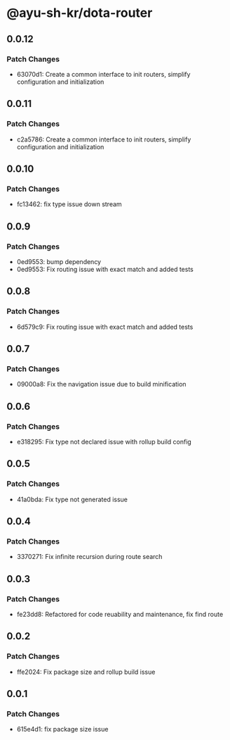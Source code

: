# @ayu-sh-kr/dota-router

## 0.0.12

### Patch Changes

- 63070d1: Create a common interface to init routers, simplify configuration and initialization

## 0.0.11

### Patch Changes

- c2a5786: Create a common interface to init routers, simplify configuration and initialization

## 0.0.10

### Patch Changes

- fc13462: fix type issue down stream

## 0.0.9

### Patch Changes

- 0ed9553: bump dependency
- 0ed9553: Fix routing issue with exact match and added tests

## 0.0.8

### Patch Changes

- 6d579c9: Fix routing issue with exact match and added tests

## 0.0.7

### Patch Changes

- 09000a8: Fix the navigation issue due to build minification

## 0.0.6

### Patch Changes

- e318295: Fix type not declared issue with rollup build config

## 0.0.5

### Patch Changes

- 41a0bda: Fix type not generated issue

## 0.0.4

### Patch Changes

- 3370271: Fix infinite recursion during route search

## 0.0.3

### Patch Changes

- fe23dd8: Refactored for code reuability and maintenance, fix find route

## 0.0.2

### Patch Changes

- ffe2024: Fix package size and rollup build issue

## 0.0.1

### Patch Changes

- 615e4d1: fix package size issue
